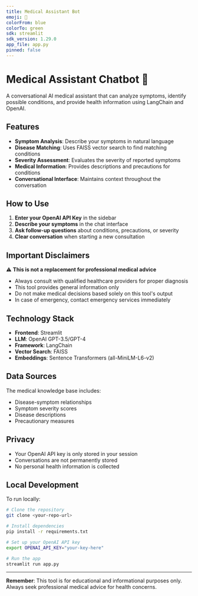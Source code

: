 ```yaml
---
title: Medical Assistant Bot
emoji: 🏥
colorFrom: blue
colorTo: green
sdk: streamlit
sdk_version: 1.29.0
app_file: app.py
pinned: false
---
```


# Medical Assistant Chatbot 🏥

A conversational AI medical assistant that can analyze symptoms, identify possible conditions, and provide health information using LangChain and OpenAI.

## Features

- **Symptom Analysis**: Describe your symptoms in natural language
- **Disease Matching**: Uses FAISS vector search to find matching conditions
- **Severity Assessment**: Evaluates the severity of reported symptoms
- **Medical Information**: Provides descriptions and precautions for conditions
- **Conversational Interface**: Maintains context throughout the conversation

## How to Use

1. **Enter your OpenAI API Key** in the sidebar
2. **Describe your symptoms** in the chat interface
3. **Ask follow-up questions** about conditions, precautions, or severity
4. **Clear conversation** when starting a new consultation

## Important Disclaimers

⚠️ **This is not a replacement for professional medical advice**
- Always consult with qualified healthcare providers for proper diagnosis
- This tool provides general information only
- Do not make medical decisions based solely on this tool's output
- In case of emergency, contact emergency services immediately

## Technology Stack

- **Frontend**: Streamlit
- **LLM**: OpenAI GPT-3.5/GPT-4
- **Framework**: LangChain
- **Vector Search**: FAISS
- **Embeddings**: Sentence Transformers (all-MiniLM-L6-v2)

## Data Sources

The medical knowledge base includes:
- Disease-symptom relationships
- Symptom severity scores
- Disease descriptions
- Precautionary measures

## Privacy

- Your OpenAI API key is only stored in your session
- Conversations are not permanently stored
- No personal health information is collected

## Local Development

To run locally:

```bash
# Clone the repository
git clone <your-repo-url>

# Install dependencies
pip install -r requirements.txt

# Set up your OpenAI API key
export OPENAI_API_KEY="your-key-here"

# Run the app
streamlit run app.py
```

---

**Remember**: This tool is for educational and informational purposes only. Always seek professional medical advice for health concerns.
